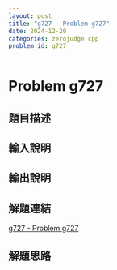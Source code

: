 ```yaml
---
layout: post
title: "g727 - Problem g727"
date: 2024-12-20
categories: zerojudge cpp
problem_id: g727
---
```


# Problem g727

## 題目描述



## 輸入說明



## 輸出說明



## 解題連結

[g727 - Problem g727](https://zerojudge.tw/ShowProblem?problemid=g727)

## 解題思路

